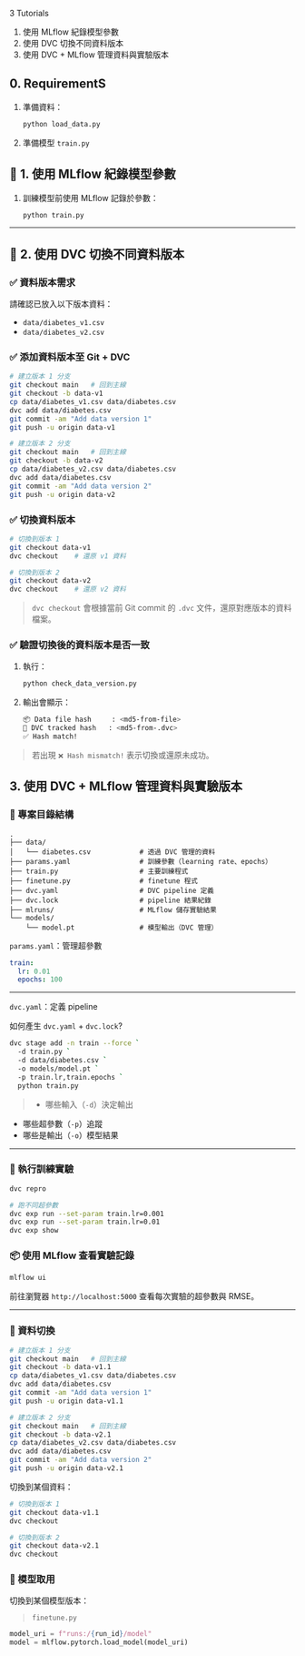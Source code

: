 3 Tutorials
1. 使用 MLflow 紀錄模型參數
2. 使用 DVC 切換不同資料版本
3. 使用  DVC + MLflow 管理資料與實驗版本

## 0. RequirementS

1. 準備資料：

    ```bash
    python load_data.py
    ```
2. 準備模型 `train.py`

## 📌 1. 使用 MLflow 紀錄模型參數

1. 訓練模型前使用 MLflow 記錄於參數：

    ```bash
    python train.py
    ```

---

## 📌 2. 使用 DVC 切換不同資料版本

### ✅ 資料版本需求

請確認已放入以下版本資料：

* `data/diabetes_v1.csv`
* `data/diabetes_v2.csv`

### ✅ 添加資料版本至 Git + DVC

```bash
# 建立版本 1 分支
git checkout main   # 回到主線
git checkout -b data-v1
cp data/diabetes_v1.csv data/diabetes.csv
dvc add data/diabetes.csv
git commit -am "Add data version 1"
git push -u origin data-v1

# 建立版本 2 分支
git checkout main   # 回到主線
git checkout -b data-v2
cp data/diabetes_v2.csv data/diabetes.csv
dvc add data/diabetes.csv
git commit -am "Add data version 2"
git push -u origin data-v2
```

### ✅ 切換資料版本

```bash
# 切換到版本 1
git checkout data-v1
dvc checkout    # 還原 v1 資料

# 切換到版本 2
git checkout data-v2
dvc checkout    # 還原 v2 資料
```

> `dvc checkout` 會根據當前 Git commit 的 `.dvc` 文件，還原對應版本的資料檔案。

### ✅ 驗證切換後的資料版本是否一致

1. 執行：

   ```bash
   python check_data_version.py
   ```

2. 輸出會顯示：

   ```bash
   📦 Data file hash     : <md5-from-file>
   📄 DVC tracked hash   : <md5-from-.dvc>
   ✅ Hash match!
   ```

> 若出現 `❌ Hash mismatch!` 表示切換或還原未成功。

## 3. 使用  DVC + MLflow 管理資料與實驗版本

### 🧱 專案目錄結構

```
.
├── data/
│   └── diabetes.csv            # 透過 DVC 管理的資料
├── params.yaml                 # 訓練參數（learning rate、epochs）
├── train.py                    # 主要訓練程式
├── finetune.py                 # finetune 程式
├── dvc.yaml                    # DVC pipeline 定義
├── dvc.lock                    # pipeline 結果紀錄
├── mlruns/                     # MLflow 儲存實驗結果
└── models/
    └── model.pt                # 模型輸出（DVC 管理）
```

`params.yaml`：管理超參數

```yaml
train:
  lr: 0.01
  epochs: 100
```

---

`dvc.yaml`：定義 pipeline

如何產生 `dvc.yaml` + `dvc.lock`?
```bash
dvc stage add -n train --force `
  -d train.py `
  -d data/diabetes.csv `
  -o models/model.pt `
  -p train.lr,train.epochs `
  python train.py
```
>* 哪些輸入（`-d`）決定輸出
* 哪些超參數（`-p`）追蹤
* 哪些是輸出（`-o`）模型結果

---

### 🚀 執行訓練實驗

```bash
dvc repro

# 跑不同超參數
dvc exp run --set-param train.lr=0.001
dvc exp run --set-param train.lr=0.01
dvc exp show
```

### 📦 使用 MLflow 查看實驗記錄

```bash
mlflow ui
```

前往瀏覽器 `http://localhost:5000` 查看每次實驗的超參數與 RMSE。

---

### 🔁 資料切換

```bash
# 建立版本 1 分支
git checkout main   # 回到主線
git checkout -b data-v1.1
cp data/diabetes_v1.csv data/diabetes.csv
dvc add data/diabetes.csv
git commit -am "Add data version 1"
git push -u origin data-v1.1

# 建立版本 2 分支
git checkout main   # 回到主線
git checkout -b data-v2.1
cp data/diabetes_v2.csv data/diabetes.csv
dvc add data/diabetes.csv
git commit -am "Add data version 2"
git push -u origin data-v2.1
```

切換到某個資料：

```bash
# 切換到版本 1
git checkout data-v1.1
dvc checkout

# 切換到版本 2
git checkout data-v2.1
dvc checkout
```

### 🔁 模型取用

切換到某個模型版本：
>`finetune.py`

```python
model_uri = f"runs:/{run_id}/model"
model = mlflow.pytorch.load_model(model_uri)
```